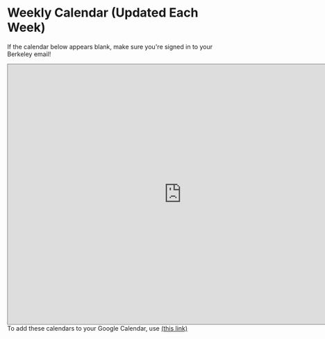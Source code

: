 
# Weekly Calendar (Updated Each Week)

If the calendar below appears blank, make sure you're signed in to your Berkeley email!

<iframe src="https://calendar.google.com/calendar/embed?src=c_d9fae69993c565e157760d98d4c42ce34e263a9ef811b6ee2907e3d528eb0554%40group.calendar.google.com&ctz=America%2FLos_Angeles&mode=WEEK&
src=c_0f25a65904407d7794eb449066c00dabf2eacc57cd1aba12cd038e3b333a1a4f%40group.calendar.google.com&ctz=America%2FLos_Angeles&mode&
src=c_70c17ff88c8e19ba6f151ea5c5bbd253331e6cbd95b00599ac21e59072f81cc1%40group.calendar.google.com&ctz=America%2FLos_Angeles&mode&
src=c_fc2640bbb3f9205e798bc6eaefbff68a4d1090a928ca185b34fb4214184f14e1%40group.calendar.google.com&ctz=America%2FLos_Angeles&mode&
src=c_8eb00fa139d536506905e7cb5d02ff9fe8cad0e566ed89ed6a89e2b840a2077c%40group.calendar.google.com&ctz=America%2FLos_Angeles&mode&
src=c_3878e48b454692eedaf68e10443149df3ab5a13081c79993f9be76702b8d2863%40group.calendar.google.com&ctz=America%2FLos_Angeles&mode&
color=%23D81B60&color=%239E69AF&color=%238E24AA&color=%23F6BF26&color=%23009688&&color=%23FF0000" style="border:solid 1px #777" width="800" height="600" frameborder="0" scrolling="no"></iframe>
To add these calendars to your Google Calendar, use <a href="https://calendar.google.com/calendar/ical/c_d9fae69993c565e157760d98d4c42ce34e263a9ef811b6ee2907e3d528eb0554%40group.calendar.google.com/public/basic.ics&
c_0f25a65904407d7794eb449066c00dabf2eacc57cd1aba12cd038e3b333a1a4f%40group.calendar.google.com/public/basic.ics&
c_8eb00fa139d536506905e7cb5d02ff9fe8cad0e566ed89ed6a89e2b840a2077c%40group.calendar.google.com/public/basic.ics&
c_70c17ff88c8e19ba6f151ea5c5bbd253331e6cbd95b00599ac21e59072f81cc1%40group.calendar.google.com/public/basic.ics&
/c_3878e48b454692eedaf68e10443149df3ab5a13081c79993f9be76702b8d2863%40group.calendar.google.com/public/basic.ics&
c_fc2640bbb3f9205e798bc6eaefbff68a4d1090a928ca185b34fb4214184f14e1%40group.calendar.google.com/public/basic.ics">(this link)</a>
